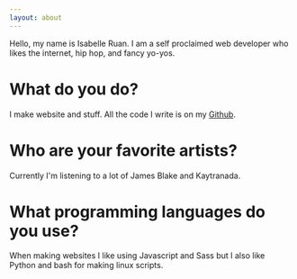 ```yaml
---
layout: about
---
```


Hello, my name is Isabelle Ruan. I am a self proclaimed web developer who likes the internet, hip hop, and fancy yo-yos.

# What do you do?
I make website and stuff. All the code I write is on my [Github](https://github.com/getIsabelle).

# Who are your favorite artists?
Currently I'm listening to a lot of James Blake and Kaytranada.

# What programming languages do you use?
When making websites I like using Javascript and Sass but I also like Python and bash for making linux scripts.
